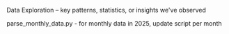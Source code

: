 Data Exploration – key patterns, statistics, or insights we've observed

parse_monthly_data.py - for monthly data in 2025, update script per month
